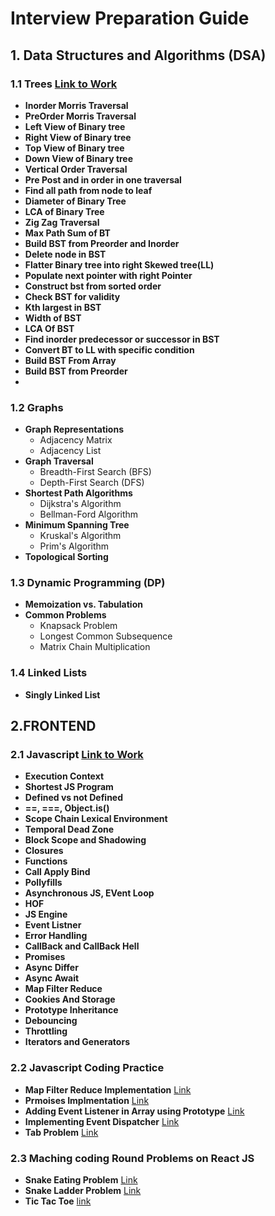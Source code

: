 # Interview Preparation Guide

## 1. Data Structures and Algorithms (DSA)

### 1.1 Trees [Link to Work](https://dorian-helicopter-7f2.notion.site/Tree-65d8225f25804a8987aafd9533eed37f)
- **Inorder Morris Traversal**
- **PreOrder Morris Traversal**
- **Left View of Binary tree**
- **Right View of Binary tree**
- **Top View of Binary tree**
- **Down View of Binary tree**
- **Vertical Order Traversal**
- **Pre Post and in order in one traversal**
- **Find all path from node to leaf**
- **Diameter of Binary Tree**
- **LCA of Binary Tree**
- **Zig Zag Traversal**
- **Max Path Sum of BT**
- **Build BST from Preorder and Inorder**
- **Delete node in BST**
- **Flatter Binary tree into right Skewed tree(LL)**
- **Populate next pointer with right Pointer**
- **Construct bst from sorted order**
- **Check BST for validity**
- **Kth largest in BST**
- **Width of BST**
- **LCA Of BST**
- **Find inorder predecessor or successor in BST**
- **Convert BT to LL with specific condition**
- **Build BST From Array**
- **Build BST from Preorder**
- 

### 1.2 Graphs
- **Graph Representations**
  - Adjacency Matrix
  - Adjacency List
- **Graph Traversal**
  - Breadth-First Search (BFS)
  - Depth-First Search (DFS)
- **Shortest Path Algorithms**
  - Dijkstra's Algorithm
  - Bellman-Ford Algorithm
- **Minimum Spanning Tree**
  - Kruskal's Algorithm
  - Prim's Algorithm
- **Topological Sorting**

### 1.3 Dynamic Programming (DP)
- **Memoization vs. Tabulation**
- **Common Problems**
  - Knapsack Problem
  - Longest Common Subsequence
  - Matrix Chain Multiplication

### 1.4 Linked Lists
- **Singly Linked List**

## 2.FRONTEND


### 2.1 Javascript [Link to Work](https://dorian-helicopter-7f2.notion.site/Javascript-f3b73f7d5f1943c8bac148e441fa6091)
- **Execution Context**
- **Shortest JS Program**
- **Defined vs not Defined**
- **==, ===, Object.is()**
- **Scope Chain Lexical Environment**
- **Temporal Dead Zone**
- **Block Scope and Shadowing**
- **Closures**
- **Functions**
- **Call Apply Bind**
- **Pollyfills**
- **Asynchronous JS, EVent Loop**
- **HOF**
- **JS Engine**
- **Event Listner**
- **Error Handling**
- **CallBack and CallBack Hell**
- **Promises**
- **Async Differ**
- **Async Await**
- **Map Filter Reduce**
- **Cookies And Storage**
- **Prototype Inheritance**
- **Debouncing**
- **Throttling**
- **Iterators and Generators**

### 2.2 Javascript Coding Practice
- **Map Filter Reduce Implementation** [Link](https://codesandbox.io/p/sandbox/array-map-qddysz)
- **Prmoises Implmentation**  [Link](https://codesandbox.io/p/sandbox/promise-impl-wwwpwp)
- **Adding Event Listener in Array using Prototype**  [Link](https://codesandbox.io/p/sandbox/adding-event-listener-in-array-sl2p67)
- **Implementing Event Dispatcher**  [Link](https://codesandbox.io/p/sandbox/implement-eventdispatcher-class-mqgxkw)
- **Tab Problem**  [Link](https://codesandbox.io/p/sandbox/tab-problem-1-yh9dg6)

### 2.3 Maching coding Round Problems on React JS
- **Snake Eating Problem** [Link](https://github.com/TanuAgrawal123/Game_Platform_Frontend_practice/tree/main/src/SnakeEat)
- **Snake Ladder Problem** [Link](https://github.com/TanuAgrawal123/Game_Platform_Frontend_practice/tree/main/src/SnakeAndLadder)
- **Tic Tac Toe** [link](https://github.com/TanuAgrawal123/Game_Platform_Frontend_practice/tree/main/src/TicTacToe)
